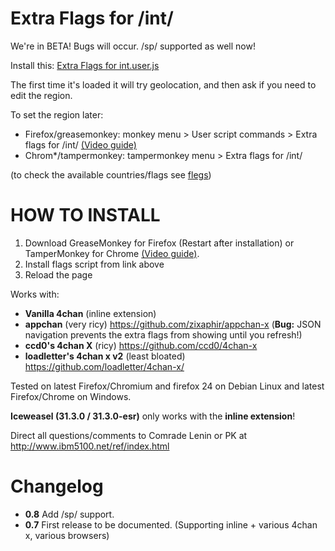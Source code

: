 Extra Flags for /int/
==========

We're in BETA! Bugs will occur.
/sp/ supported as well now!

Install this: [Extra Flags for int.user.js](https://github.com/flaghunters/Extra-Flags-for-int-/raw/master/Extra%20Flags%20for%20int.user.js)

The first time it's loaded it will try geolocation, and then ask if you need to edit the region.

To set the region later:
 - Firefox/greasemonkey: monkey menu > User script commands > Extra flags for /int/ [(Video guide)](http://a.pomf.se/jlzfak.webm)
 - Chrom*/tampermonkey: tampermonkey menu > Extra flags for /int/

(to check the available countries/flags see [flegs](https://github.com/flaghunters/Extra-Flags-for-int-/tree/master/flegs))

HOW TO INSTALL
==========

1. Download GreaseMonkey for Firefox (Restart after installation)  or TamperMonkey for Chrome [(Video guide)](http://a.pomf.se/zhgtso.webm).
2. Install flags script from link above
3. Reload the page

Works with:
 - **Vanilla 4chan** (inline extension)
 - **appchan** (very ricy) https://github.com/zixaphir/appchan-x (**Bug:** JSON navigation prevents the extra flags from showing until you refresh!)
 - **ccd0's 4chan X** (ricy) https://github.com/ccd0/4chan-x
 - **loadletter's 4chan x v2** (least bloated) https://github.com/loadletter/4chan-x/

Tested on latest Firefox/Chromium and firefox 24 on Debian Linux and latest Firefox/Chrome on Windows.

**Iceweasel (31.3.0 / 31.3.0-esr)** only works with the **inline extension**!

Direct all questions/comments to Comrade Lenin or PK at http://www.ibm5100.net/ref/index.html

Changelog
==========

 - **0.8** Add /sp/ support.
 - **0.7** First release to be documented. (Supporting inline + various 4chan x, various browsers)

 
